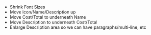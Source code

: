 - Shrink Font Sizes
- Move Icon/Name/Description up
- Move Cost/Total to underneath Name
- Move Description to underneath Cost/Total
- Enlarge Description area so we can have paragraphs/multi-line, etc
